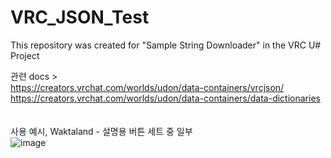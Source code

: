 # VRC_JSON_Test

This repository was created for "Sample String Downloader" in the VRC U# Project

관련 docs > \
https://creators.vrchat.com/worlds/udon/data-containers/vrcjson/
\
https://creators.vrchat.com/worlds/udon/data-containers/data-dictionaries \
\
\
사용 예시, Waktaland - 설명용 버튼 세트 중 일부\
![image](https://github.com/Listing2/VRC-JSON-Test/assets/107299092/d17568a8-a4b9-442a-a222-6360a98b5aa0)
